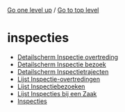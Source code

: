 <!-- generated by markdown-notes-tree -->

<!-- upward navigation links generated by markdown-notes-tree start here -->

[Go one level up](../SUMMARY.md) / [Go to top level](../../../SUMMARY.md)

<!-- upward navigation links generated by markdown-notes-tree end here -->

# inspecties

<!-- optional markdown-notes-tree directory description starts here -->

<!-- optional markdown-notes-tree directory description ends here -->

- [Detailscherm Inspectie overtreding](detailscherm_inspectie-issues.md)
- [Detailscherm Inspectie bezoek](detailscherm_inspectiebezoeken.md)
- [Detailscherm Inspectietrajecten](detailscherm_inspectietrajecten.md)
- [Lijst Inspectie-overtredingen](lijst_inspectie-issues.md)
- [Lijst Inspectiebezoeken](lijst_inspectiebezoeken.md)
- [Lijst Inspecties bij een Zaak](lijst_inspectietrajecten_bij_een_zaak.md)
- [Inspecties](README.md)
